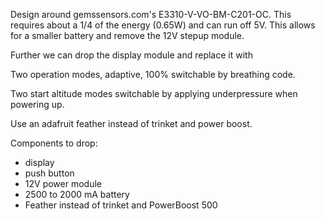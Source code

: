 
Design around gemssensors.com's E3310-V-VO-BM-C201-OC. This requires about a 1/4 of the energy (0.65W) and can run off 5V. This allows for a smaller battery and remove the 12V stepup module.

Further we can drop the display module and replace it with

Two operation modes, adaptive, 100% switchable by breathing code.

Two start altitude modes switchable by applying underpressure when powering up.

Use an adafruit feather instead of trinket and power boost.

Components to drop:
- display
- push button
- 12V power module
- 2500 to 2000 mA battery
- Feather instead of trinket and PowerBoost 500
